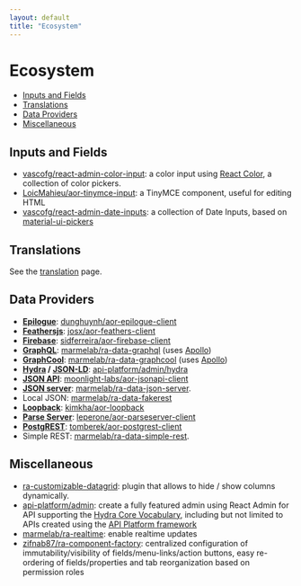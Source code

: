 ```yaml
---
layout: default
title: "Ecosystem"
---
```


# Ecosystem

- [Inputs and Fields](#inputs-and-fields)
- [Translations](#translations)
- [Data Providers](#data-providers)
- [Miscellaneous](#miscellaneous)

## Inputs and Fields

- [vascofg/react-admin-color-input](https://github.com/vascofg/react-admin-color-input): a color input using [React Color](http://casesandberg.github.io/react-color/), a collection of color pickers.
- [LoicMahieu/aor-tinymce-input](https://github.com/LoicMahieu/aor-tinymce-input): a TinyMCE component, useful for editing HTML
- [vascofg/react-admin-date-inputs](https://github.com/vascofg/react-admin-date-inputs): a collection of Date Inputs, based on [material-ui-pickers](https://material-ui-pickers.firebaseapp.com/)

## Translations

See the [translation](./Translation.md#available-locales) page.

## Data Providers

* **[Epilogue](https://github.com/dchester/epilogue)**: [dunghuynh/aor-epilogue-client](https://github.com/dunghuynh/aor-epilogue-client)
* **[Feathersjs](http://www.feathersjs.com/)**: [josx/aor-feathers-client](https://github.com/josx/aor-feathers-client)
* **[Firebase](https://firebase.google.com/)**: [sidferreira/aor-firebase-client](https://github.com/sidferreira/aor-firebase-client)
* **[GraphQL](http://graphql.org/)**: [marmelab/ra-data-graphql](https://github.com/marmelab/react-admin/tree/master/packages/ra-data-graphql) (uses [Apollo](http://www.apollodata.com/))
* **[GraphCool](http://www.graph.cool/)**: [marmelab/ra-data-graphcool](https://github.com/marmelab/react-admin/tree/master/packages/ra-data-graphql) (uses [Apollo](http://www.apollodata.com/))
* **[Hydra](http://www.hydra-cg.com/) / [JSON-LD](https://json-ld.org/)**: [api-platform/admin/hydra](https://github.com/api-platform/admin/blob/master/src/hydra/hydraClient.js)
* **[JSON API](http://jsonapi.org/)**: [moonlight-labs/aor-jsonapi-client](https://github.com/moonlight-labs/aor-jsonapi-client)
* **[JSON server](https://github.com/typicode/json-server)**: [marmelab/ra-data-json-server](https://github.com/marmelab/ra-data-json-server).
* Local JSON: [marmelab/ra-data-fakerest](https://github.com/marmelab/ra-data-fakerest)
* **[Loopback](http://loopback.io/)**: [kimkha/aor-loopback](https://github.com/kimkha/aor-loopback)
* **[Parse Server](https://github.com/ParsePlatform/parse-server)**: [leperone/aor-parseserver-client](https://github.com/leperone/aor-parseserver-client)
* **[PostgREST](http://postgrest.com/en/v0.4/)**: [tomberek/aor-postgrest-client](https://github.com/tomberek/aor-postgrest-client)
* Simple REST: [marmelab/ra-data-simple-rest](https://github.com/marmelab/ra-data-simple-rest).

## Miscellaneous

- [ra-customizable-datagrid](https://github.com/fizix-io/ra-customizable-datagrid): plugin that allows to hide / show columns dynamically.
- [api-platform/admin](https://api-platform.com/docs/admin): create a fully featured admin using React Admin for API supporting the [Hydra Core Vocabulary](http://www.hydra-cg.com/), including but not limited to APIs created using the [API Platform framework](https://api-platform.com)
- [marmelab/ra-realtime](https://github.com/marmelab/react-admin/tree/master/packages/ra-realtime): enable realtime updates
- [zifnab87/ra-component-factory](https://github.com/zifnab87/ra-component-factory): centralized configuration of immutability/visibility of fields/menu-links/action buttons, easy re-ordering of fields/properties and tab reorganization based on permission roles
